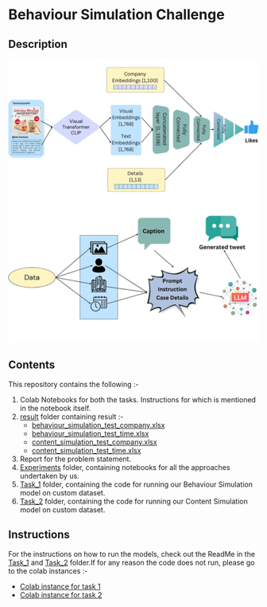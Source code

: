 # Behaviour Simulation Challenge

## Description
<img src = "media\Task1.jpg">
<img src = "media\Task2.jpg">
<!-- ![Approach for Task 1](media\Task1.jpg)
![Approach for Task 2](media\Task2.jpg) -->

## Contents
This repository contains the following :-
1. Colab Notebooks for both the tasks. Instructions for which is mentioned in the notebook itself. 
2. [result](result/) folder containing result :-
    - [behaviour_simulation_test_company.xlsx](/results/behaviour_simulation_test_company.xlsx)
    - [behaviour_simulation_test_time.xlsx](/results/behaviour_simulation_test_time.xlsx)
    - [content_simulation_test_company.xlsx](/results/content_simulation_test_company.xlsx)
    - [content_simulation_test_time.xlsx](/results/content_simulation_test_time.xlsx)
3. Report for the problem statement. 
4. [Experiments](Experiments/) folder, containing notebooks for all the approaches undertaken by us.
5. [Task_1](Task_1/) folder, containing the code for running our Behaviour Simulation model on custom dataset.
6. [Task_2](Task_2/) folder, containing the code for running our Content Simulation model on custom dataset.

## Instructions
For the instructions on how to run the models, check out the ReadMe in the [Task_1](Task_1/) and [Task_2](Task_2/) folder.If for any reason the code does not run, please go to the colab instances :-
- [Colab instance for task 1]()
- [Colab instance for task 2](https://colab.research.google.com/drive/1Lyfixl-h7PeEf8RakbjMA9LWdhfl2mBe?usp=sharing)